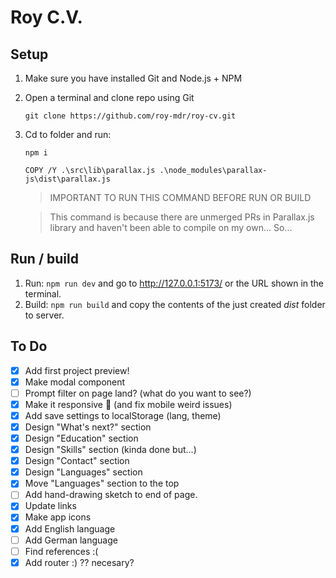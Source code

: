 # Roy C.V.

## Setup

1. Make sure you have installed Git and Node.js + NPM

1. Open a terminal and clone repo using Git

    `git clone https://github.com/roy-mdr/roy-cv.git`

1. Cd to folder and run:

    `npm i`

    `COPY /Y .\src\lib\parallax.js .\node_modules\parallax-js\dist\parallax.js`

    > IMPORTANT TO RUN THIS COMMAND BEFORE RUN OR BUILD

    > This command is because there are unmerged PRs in Parallax.js library and haven't been able to compile on my own... So...

## Run / build

1. Run: `npm run dev` and go to http://127.0.0.1:5173/ or the URL shown in the terminal.
1. Build: `npm run build` and copy the contents of the just created *dist* folder to server.

## To Do

- [x] Add first project preview!
- [x] Make modal component
- [ ] Prompt filter on page land? (what do you want to see?)
- [x] Make it responsive 😬 (and fix mobile weird issues)
- [x] Add save settings to localStorage (lang, theme)
- [x] Design "What's next?" section
- [x] Design "Education" section
- [x] Design "Skills" section (kinda done but...)
- [x] Design "Contact" section
- [x] Design "Languages" section
- [x] Move "Languages" section to the top
- [ ] Add hand-drawing sketch to end of page.
- [x] Update links
- [x] Make app icons
- [x] Add English language
- [ ] Add German language
- [ ] Find references :(
- [x] Add router :) ?? necesary?